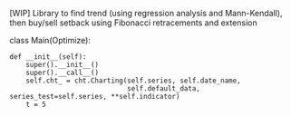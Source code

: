﻿[WIP] Library to find trend (using regression analysis and Mann-Kendall), then buy/sell setback using Fibonacci retracements and extension

class Main(Optimize):

    def __init__(self):
        super().__init__()
        super().__call__()
        self.cht_ = cht.Charting(self.series, self.date_name,
                                 self.default_data, series_test=self.series, **self.indicator)
        t = 5
